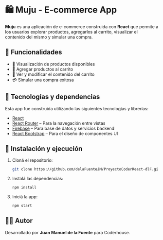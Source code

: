 # 🛍️ Muju - E-commerce App

**Muju** es una aplicación de e-commerce construida con **React** que permite a los usuarios explorar productos, agregarlos al carrito, visualizar el contenido del mismo y simular una compra.

## 🚀 Funcionalidades

- 🧾 Visualización de productos disponibles
- 🛒 Agregar productos al carrito
- 🧺 Ver y modificar el contenido del carrito
- 💳 Simular una compra exitosa

## 🧩 Tecnologías y dependencias

Esta app fue construida utilizando las siguientes tecnologías y librerías:

- [React](https://reactjs.org/)  
- [React Router](https://reactrouter.com/en/main) – Para la navegación entre vistas  
- [Firebase](https://firebase.google.com/docs) – Para base de datos y servicios backend  
- [React Bootstrap](https://react-bootstrap.github.io/) – Para el diseño de componentes UI  

## 🔧 Instalación y ejecución

1. Cloná el repositorio:
   ```bash
   git clone https://github.com/delaFuenteJM/ProyectoCoderReact-dlF.git
   ```

2. Instalá las dependencias:
   ```bash
   npm install
   ```

3. Iniciá la app:
   ```bash
   npm start
   ```


## 👨‍💻 Autor

Desarrollado por **Juan Manuel de la Fuente** para Coderhouse.